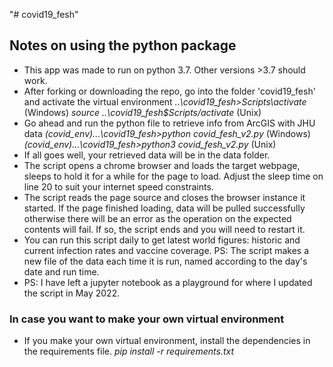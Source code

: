 "# covid19_fesh" 
## Notes on using the python package

- This app was made to run on python 3.7. Other versions >3.7 should work.
- After forking or downloading the repo, go into the folder 'covid19_fesh' and activate the virtual environment
  *..\covid19_fesh>Scripts\activate* (Windows)
  *source ..\covid19_fesh$Scripts/activate* (Unix)
- Go ahead and run the python file to retrieve info from ArcGIS with JHU data
  *(covid_env)...\covid19_fesh>python covid_fesh_v2.py* (Windows)
  *(covid_env)...\covid19_fesh>python3 covid_fesh_v2.py* (Unix)
- If all goes well, your retrieved data will be in the data folder.
- The script opens a chrome browser and loads the target webpage, sleeps to hold it for a while for the page to load. Adjust the sleep time on line 20 to suit your internet speed constraints.
- The script reads the page source and closes the browser instance it started. If the page finished loading, data will be pulled successfully otherwise there will be an error as the operation on the expected contents will fail. If so, the script ends and you will need to restart it.
- You can run this script daily to get latest world figures: historic and current infection rates and vaccine coverage. PS: The script makes a new file of the data each time it is run, named according to the day's date and run time.
- PS: I have left a jupyter notebook as a playground for where I updated the script in May 2022.

### In case you want to make your own virtual environment
- If you make your own virtual environment, install the dependencies in the requirements file.
  *pip install -r requirements.txt*